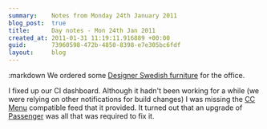 ```yaml
---
summary:    Notes from Monday 24th January 2011
blog_post:  true
title:      Day notes - Mon 24th Jan 2011
created_at: 2011-01-31 11:19:11.916889 +00:00
guid:       73960598-472b-4850-8398-e7e305bc6fdf
layout:     blog
---
```

:markdown
  We ordered some [Designer Swedish furniture](http://www.ikea.com/) for the office.

  I fixed up our CI dashboard.  Although it hadn't been working for a while (we were relying on other notifications for build changes) I was missing the [CC Menu](http://ccmenu.sourceforge.net/) compatible feed that it provided.  It turned out that an upgrade of [Passenger](http://www.modrails.com/) was all that was required to fix it.
